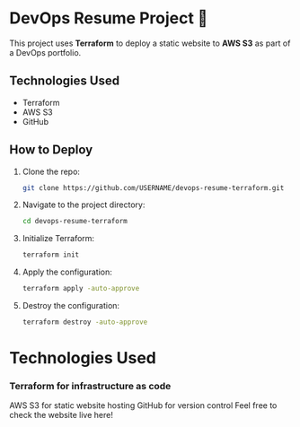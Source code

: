 # DevOps Resume Project 🌟

This project uses **Terraform** to deploy a static website to **AWS S3** as part of a DevOps portfolio. 

## Technologies Used
- Terraform
- AWS S3
- GitHub

## How to Deploy
1. Clone the repo:
   ```bash
   git clone https://github.com/USERNAME/devops-resume-terraform.git
2. Navigate to the project directory:
   ```bash
   cd devops-resume-terraform
3. Initialize Terraform:
   ```bash
   terraform init
4. Apply the configuration:
   ```bash
   terraform apply -auto-approve
4. Destroy the configuration:
   ```bash
   terraform destroy -auto-approve

# Technologies Used

### Terraform for infrastructure as code

AWS S3 for static website hosting
GitHub for version control
Feel free to check the website live here!
